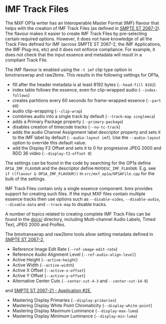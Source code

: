 # IMF Track Files

The MXF OP1a writer has an Interoperable Master Format (IMF) flavour that helps with the creation of IMF Track Files (as defined in [SMPTE ST 2067-2](https://ieeexplore.ieee.org/document/9097478)). The flavour makes it easier to create IMF Track Files by pre-selecting certain required options. However, it does not have knowledge of all the Track Files defined for IMF (across SMPTE ST 2067-2, the IMF Applications, the IMF Plug-ins, etc) and it does not enforce compliance. For example, it does not check that the input essence and metadata will result in a compliant Track File.

The IMF flavour is enabled using the `-t imf` clip type option in bmxtranswrap and raw2bmx. This results in the following settings for OP1a,

* fill after the header metadata is at least 8192 bytes (`--head-fill 8192`)
* index table follows the essence, even for clip-wrapped audio (`--index-follows`)
* creates partitions every 60 seconds for frame-wrapped essence (`--part 60`)
* audio clip-wrapping (`--clip-wrap`)
* combines audio into a single track by default (`--track-map singlemca`)
* adds a Primary Package property (`--primary-package`)
* disables creation of timecode tracks (`--no-tc-track`)
* adds the audio Channel Assignment label descriptor property and sets it to the IMF label by default (`--audio-layout imf`). Use the `--audio-layout` option to override this default value.
* add the Display F2 Offset and sets it to 0 for progressive JPEG 2000 and RDD 36 video (`--display-f2-offset 0`)

The settings can be found in the code by searching for the OP1a define `OP1A_IMF_FLAVOUR` and the descriptor define `MXFDESC_IMF_FLAVOUR`. E.g. see `if ((flavour & OP1A_IMF_FLAVOUR))` in `src/mxf_op1a/OP1AFile.cpp` for the bulk of the settings.

IMF Track Files contain only a single essence component. bmx provides support for creating such files. If the input MXF files contain multiple essence tracks then use options such as `--disable-video`, `--disable-audio`, `--disable-data` and `--track-map` to disable tracks.

A number of topics related to creating complete IMF Track Files can be found in the [docs/](./) directory, including Multi-channel Audio Labels, Timed Text, JPEG 2000 and ProRes.

The bmxtranswrap and raw2bmx tools allow setting metadata defined in [SMPTE ST 2067-2](https://ieeexplore.ieee.org/document/9097478),

* Reference Image Edit Rate (`--ref-image-edit-rate`)
* Reference Audio Alignment Level (`--ref-audio-align-level`)
* Active Height (`--active-height`)
* Active Width (`--active-width`)
* Active X Offset (`--active-x-offset`)
* Active Y Offset (`--active-y-offset`)
* Alternative Center Cuts (`--center-cut-4-3` and `--center-cut-14-9`)

and [SMPTE ST 2067-21 - Application #2E](https://ieeexplore.ieee.org/document/9097487),

* Mastering Display Primaries (`--display-primaries`)
* Mastering Display White Point Chromaticity (`--display-white-point`)
* Mastering Display Maximum Luminance (`--display-max-luma`)
* Mastering Display Minimum Luminance (`--display-min-luma`)
